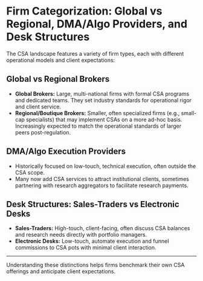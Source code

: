 # Firm Categorization: Global vs Regional, DMA/Algo Providers, and Desk Structures

The CSA landscape features a variety of firm types, each with different operational models and client expectations:

## Global vs Regional Brokers
- **Global Brokers:** Large, multi-national firms with formal CSA programs and dedicated teams. They set industry standards for operational rigor and client service.
- **Regional/Boutique Brokers:** Smaller, often specialized firms (e.g., small-cap specialists) that may implement CSAs on a more ad-hoc basis. Increasingly expected to match the operational standards of larger peers post-regulation.

## DMA/Algo Execution Providers
- Historically focused on low-touch, technical execution, often outside the CSA scope.
- Many now add CSA services to attract institutional clients, sometimes partnering with research aggregators to facilitate research payments.

## Desk Structures: Sales-Traders vs Electronic Desks
- **Sales-Traders:** High-touch, client-facing, often discuss CSA balances and research needs directly with portfolio managers.
- **Electronic Desks:** Low-touch, automate execution and funnel commissions to CSA pots with minimal client interaction.

---

Understanding these distinctions helps firms benchmark their own CSA offerings and anticipate client expectations. 